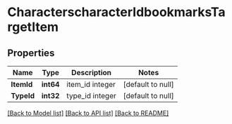 # CharacterscharacterIdbookmarksTargetItem

## Properties
Name | Type | Description | Notes
------------ | ------------- | ------------- | -------------
**ItemId** | **int64** | item_id integer | [default to null]
**TypeId** | **int32** | type_id integer | [default to null]

[[Back to Model list]](../README.md#documentation-for-models) [[Back to API list]](../README.md#documentation-for-api-endpoints) [[Back to README]](../README.md)


